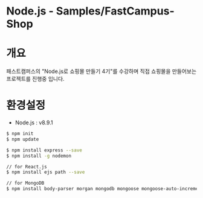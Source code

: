 Node.js - Samples/FastCampus-Shop
==================

# 개요
패스트캠퍼스의 "Node.js로 쇼핑몰 만들기 4기"를 수강하며 직접 쇼핑몰을 만들어보는 프로젝트를 진행중 입니다.

# 환경설정

* Node.js : v8.9.1

```bash
$ npm init
$ npm update

$ npm install express --save
$ npm install -g nodemon

// for React.js
$ npm install ejs path --save

// for MongoDB
$ npm install body-parser morgan mongodb mongoose mongoose-auto-increment --save
```